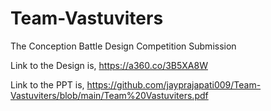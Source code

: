 # Team-Vastuviters
The Conception Battle Design Competition Submission

Link to the Design is, https://a360.co/3B5XA8W

Link to the PPT is, https://github.com/jayprajapati009/Team-Vastuviters/blob/main/Team%20Vastuviters.pdf 
